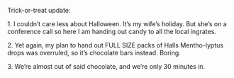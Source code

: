 Trick-or-treat update:

1\. I couldn’t care less about Halloween. It’s my wife’s holiday. But she’s on a conference call so here I am handing out candy to all the local ingrates.

2\. Yet again, my plan to hand out FULL SIZE packs of Halls Mentho-lyptus drops was overruled, so it’s chocolate bars instead. Boring.

3\. We’re almost out of said chocolate, and we’re only 30 minutes in.